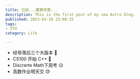 ```yaml
---
title: 已经...要累死惹...
description: This is the first post of my new Astro blog.
published: 2023-03-20 23:08:35
tags:
- STU
category: Life

---
```

- 经导落后三个大版本 🤨
- CS100 开始 C++ 🥲
- Discrerte Math下周考 😥
- 高数作业明天交 😓
